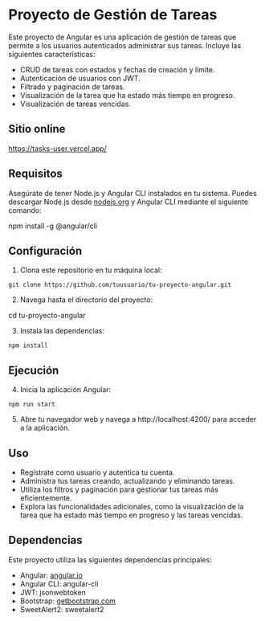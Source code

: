 # Proyecto de Gestión de Tareas

Este proyecto de Angular es una aplicación de gestión de tareas que permite a los usuarios autenticados administrar sus
tareas. Incluye las siguientes características:

- CRUD de tareas con estados y fechas de creación y límite.
- Autenticación de usuarios con JWT.
- Filtrado y paginación de tareas.
- Visualización de la tarea que ha estado más tiempo en progreso.
- Visualización de tareas vencidas.

## Sitio online

https://tasks-user.vercel.app/

## Requisitos

Asegúrate de tener Node.js y Angular CLI instalados en tu sistema. Puedes descargar Node.js
desde [nodejs.org](https://nodejs.org/) y Angular CLI mediante el siguiente comando:

npm install -g @angular/cli

## Configuración

1. Clona este repositorio en tu máquina local:

`git clone https://github.com/tuusuario/tu-proyecto-angular.git`

2. Navega hasta el directorio del proyecto:

cd tu-proyecto-angular

3. Instala las dependencias:

`npm install`

## Ejecución

4. Inicia la aplicación Angular:

`npm run start`

5. Abre tu navegador web y navega a http://localhost:4200/ para acceder a la aplicación.

## Uso

- Regístrate como usuario y autentica tu cuenta.
- Administra tus tareas creando, actualizando y eliminando tareas.
- Utiliza los filtros y paginación para gestionar tus tareas más eficientemente.
- Explora las funcionalidades adicionales, como la visualización de la tarea que ha estado más tiempo en progreso y las
  tareas vencidas.

## Dependencias

Este proyecto utiliza las siguientes dependencias principales:

- Angular: [angular.io](https://angular.io/)
- Angular CLI: angular-cli
- JWT: jsonwebtoken
- Bootstrap: [getbootstrap.com](https://getbootstrap.com/)
- SweetAlert2: sweetalert2
